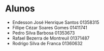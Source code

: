 # Alunos

* Endesson José Henrique Santos	01358315
* Fillipe Cézar Soares Gomes	01411741
* Pedro Silva Barbosa	01353673
* Rafael Bezerra de Montreuil	01371487
* Rodrigo Silva de Franca	01360632
